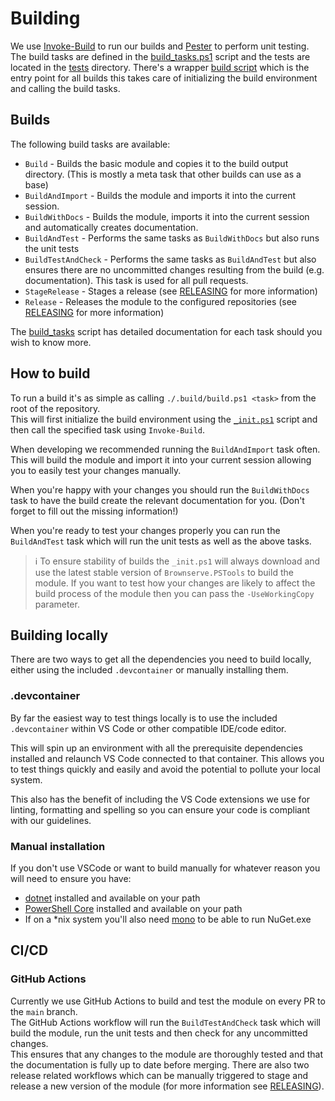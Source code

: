 # Building

We use [Invoke-Build](https://github.com/nightroman/Invoke-Build) to run our builds and [Pester](https://github.com/pester/Pester) to perform unit testing.
The build tasks are defined in the [build_tasks.ps1](../.build/tasks/build_tasks.ps1) script and the tests are located in the [tests](../.build/tests) directory.
There's a wrapper [build script](../.build/build.ps1) which is the entry point for all builds this takes care of initializing the build environment and calling the build tasks.

## Builds

The following build tasks are available:

* `Build` - Builds the basic module and copies it to the build output directory. (This is mostly a meta task that other builds can use as a base)
* `BuildAndImport` - Builds the module and imports it into the current session.
* `BuildWithDocs` - Builds the module, imports it into the current session and automatically creates documentation.
* `BuildAndTest` - Performs the same tasks as `BuildWithDocs` but also runs the unit tests
* `BuildTestAndCheck` - Performs the same tasks as `BuildAndTest` but also ensures there are no uncommitted changes resulting from the build (e.g. documentation). This task is used for all pull requests.
* `StageRelease` - Stages a release (see [RELEASING](./RELEASING.md) for more information)
* `Release` - Releases the module to the configured repositories (see [RELEASING](./RELEASING.md) for more information)

The [build_tasks](../.build/tasks/build_tasks.ps1) script has detailed documentation for each task should you wish to know more.

## How to build

To run a build it's as simple as calling `./.build/build.ps1 <task>` from the root of the repository.  
This will first initialize the build environment using the [`_init.ps1`](../.build/_init.ps1) script and then call the specified task using `Invoke-Build`.  

When developing we recommended running the `BuildAndImport` task often.
This will build the module and import it into your current session allowing you to easily test your changes manually.

When you're happy with your changes you should run the `BuildWithDocs` task to have the build create the relevant documentation for you. (Don't forget to fill out the missing information!)

When you're ready to test your changes properly you can run the `BuildAndTest` task which will run the unit tests as well as the above tasks.

>ℹ To ensure stability of builds the `_init.ps1` will always download and use the latest stable version of `Brownserve.PSTools` to build the module. If you want to test how your changes are likely to affect the build process of the module then you can pass the `-UseWorkingCopy` parameter.

## Building locally

There are two ways to get all the dependencies you need to build locally, either using the included `.devcontainer` or manually installing them.

### .devcontainer

By far the easiest way to test things locally is to use the included `.devcontainer` within VS Code or other compatible IDE/code editor.

This will spin up an environment with all the prerequisite dependencies installed and relaunch VS Code connected to that container.
This allows you to test things quickly and easily and avoid the potential to pollute your local system.  

This also has the benefit of including the VS Code extensions we use for linting, formatting and spelling so you can ensure your code is compliant with our guidelines.

### Manual installation

If you don't use VSCode or want to build manually for whatever reason you will need to ensure you have:

* [dotnet](https://dotnet.microsoft.com/download) installed and available on your path
* [PowerShell Core](https://docs.microsoft.com/en-us/powershell/scripting/install/installing-powershell?view=powershell-7.1) installed and available on your path
* If on a *nix system you'll also need [mono](https://www.mono-project.com/download/stable/) to be able to run NuGet.exe

## CI/CD

### GitHub Actions

Currently we use GitHub Actions to build and test the module on every PR to the `main` branch.  
The GitHub Actions workflow will run the `BuildTestAndCheck` task which will build the module, run the unit tests and then check for any uncommitted changes.  
This ensures that any changes to the module are thoroughly tested and that the documentation is fully up to date before merging.
There are also two release related workflows which can be manually triggered to stage and release a new version of the module (for more information see [RELEASING](./RELEASING.md)).
